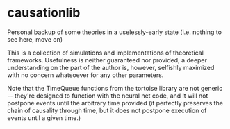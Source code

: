 # causationlib
Personal backup of some theories in a uselessly-early state (i.e. nothing to see here, move on)

This is a collection of simulations and implementations of theoretical frameworks.  Usefulness is neither guaranteed nor provided; a deeper understanding on the part of the author is, however, selfishly maximized with no concern whatsoever for any other parameters.

Note that the TimeQueue functions from the tortoise library are not generic -- they're designed to function with the neural net code, and it will not postpone events until the arbitrary time provided (it perfectly preserves the chain of causality through time, but it does not postpone execution of events until a given time.)
